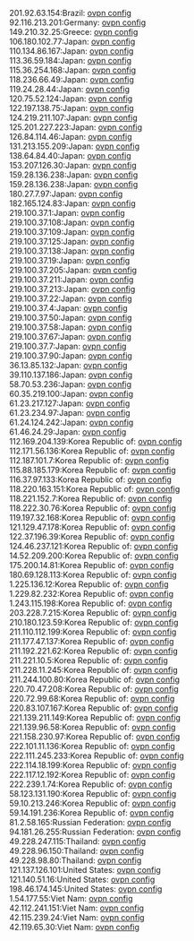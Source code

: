 201.92.63.154:Brazil: [ovpn config](vpn/201_92_63_154.ovpn)  
92.116.213.201:Germany: [ovpn config](vpn/92_116_213_201.ovpn)  
149.210.32.25:Greece: [ovpn config](vpn/149_210_32_25.ovpn)  
106.180.102.77:Japan: [ovpn config](vpn/106_180_102_77.ovpn)  
110.134.86.167:Japan: [ovpn config](vpn/110_134_86_167.ovpn)  
113.36.59.184:Japan: [ovpn config](vpn/113_36_59_184.ovpn)  
115.36.254.168:Japan: [ovpn config](vpn/115_36_254_168.ovpn)  
118.236.66.49:Japan: [ovpn config](vpn/118_236_66_49.ovpn)  
119.24.28.44:Japan: [ovpn config](vpn/119_24_28_44.ovpn)  
120.75.52.124:Japan: [ovpn config](vpn/120_75_52_124.ovpn)  
122.197.138.75:Japan: [ovpn config](vpn/122_197_138_75.ovpn)  
124.219.211.107:Japan: [ovpn config](vpn/124_219_211_107.ovpn)  
125.201.227.223:Japan: [ovpn config](vpn/125_201_227_223.ovpn)  
126.84.114.46:Japan: [ovpn config](vpn/126_84_114_46.ovpn)  
131.213.155.209:Japan: [ovpn config](vpn/131_213_155_209.ovpn)  
138.64.84.40:Japan: [ovpn config](vpn/138_64_84_40.ovpn)  
153.207.126.30:Japan: [ovpn config](vpn/153_207_126_30.ovpn)  
159.28.136.238:Japan: [ovpn config](vpn/159_28_136_238.ovpn)  
159.28.136.238:Japan: [ovpn config](vpn/159_28_136_238.ovpn)  
180.27.7.97:Japan: [ovpn config](vpn/180_27_7_97.ovpn)  
182.165.124.83:Japan: [ovpn config](vpn/182_165_124_83.ovpn)  
219.100.37.1:Japan: [ovpn config](vpn/219_100_37_1.ovpn)  
219.100.37.108:Japan: [ovpn config](vpn/219_100_37_108.ovpn)  
219.100.37.109:Japan: [ovpn config](vpn/219_100_37_109.ovpn)  
219.100.37.125:Japan: [ovpn config](vpn/219_100_37_125.ovpn)  
219.100.37.138:Japan: [ovpn config](vpn/219_100_37_138.ovpn)  
219.100.37.19:Japan: [ovpn config](vpn/219_100_37_19.ovpn)  
219.100.37.205:Japan: [ovpn config](vpn/219_100_37_205.ovpn)  
219.100.37.211:Japan: [ovpn config](vpn/219_100_37_211.ovpn)  
219.100.37.213:Japan: [ovpn config](vpn/219_100_37_213.ovpn)  
219.100.37.22:Japan: [ovpn config](vpn/219_100_37_22.ovpn)  
219.100.37.4:Japan: [ovpn config](vpn/219_100_37_4.ovpn)  
219.100.37.50:Japan: [ovpn config](vpn/219_100_37_50.ovpn)  
219.100.37.58:Japan: [ovpn config](vpn/219_100_37_58.ovpn)  
219.100.37.67:Japan: [ovpn config](vpn/219_100_37_67.ovpn)  
219.100.37.7:Japan: [ovpn config](vpn/219_100_37_7.ovpn)  
219.100.37.90:Japan: [ovpn config](vpn/219_100_37_90.ovpn)  
36.13.85.132:Japan: [ovpn config](vpn/36_13_85_132.ovpn)  
39.110.137.186:Japan: [ovpn config](vpn/39_110_137_186.ovpn)  
58.70.53.236:Japan: [ovpn config](vpn/58_70_53_236.ovpn)  
60.35.219.100:Japan: [ovpn config](vpn/60_35_219_100.ovpn)  
61.23.217.127:Japan: [ovpn config](vpn/61_23_217_127.ovpn)  
61.23.234.97:Japan: [ovpn config](vpn/61_23_234_97.ovpn)  
61.24.124.242:Japan: [ovpn config](vpn/61_24_124_242.ovpn)  
61.46.24.29:Japan: [ovpn config](vpn/61_46_24_29.ovpn)  
112.169.204.139:Korea Republic of: [ovpn config](vpn/112_169_204_139.ovpn)  
112.171.56.136:Korea Republic of: [ovpn config](vpn/112_171_56_136.ovpn)  
112.187.101.7:Korea Republic of: [ovpn config](vpn/112_187_101_7.ovpn)  
115.88.185.179:Korea Republic of: [ovpn config](vpn/115_88_185_179.ovpn)  
116.37.97.133:Korea Republic of: [ovpn config](vpn/116_37_97_133.ovpn)  
118.220.163.151:Korea Republic of: [ovpn config](vpn/118_220_163_151.ovpn)  
118.221.152.7:Korea Republic of: [ovpn config](vpn/118_221_152_7.ovpn)  
118.222.30.76:Korea Republic of: [ovpn config](vpn/118_222_30_76.ovpn)  
119.197.32.168:Korea Republic of: [ovpn config](vpn/119_197_32_168.ovpn)  
121.129.47.178:Korea Republic of: [ovpn config](vpn/121_129_47_178.ovpn)  
122.37.196.39:Korea Republic of: [ovpn config](vpn/122_37_196_39.ovpn)  
124.46.237.121:Korea Republic of: [ovpn config](vpn/124_46_237_121.ovpn)  
14.52.209.200:Korea Republic of: [ovpn config](vpn/14_52_209_200.ovpn)  
175.200.14.81:Korea Republic of: [ovpn config](vpn/175_200_14_81.ovpn)  
180.69.128.113:Korea Republic of: [ovpn config](vpn/180_69_128_113.ovpn)  
1.225.136.12:Korea Republic of: [ovpn config](vpn/1_225_136_12.ovpn)  
1.229.82.232:Korea Republic of: [ovpn config](vpn/1_229_82_232.ovpn)  
1.243.115.198:Korea Republic of: [ovpn config](vpn/1_243_115_198.ovpn)  
203.228.7.215:Korea Republic of: [ovpn config](vpn/203_228_7_215.ovpn)  
210.180.123.59:Korea Republic of: [ovpn config](vpn/210_180_123_59.ovpn)  
211.110.112.199:Korea Republic of: [ovpn config](vpn/211_110_112_199.ovpn)  
211.177.47.137:Korea Republic of: [ovpn config](vpn/211_177_47_137.ovpn)  
211.192.221.62:Korea Republic of: [ovpn config](vpn/211_192_221_62.ovpn)  
211.221.10.5:Korea Republic of: [ovpn config](vpn/211_221_10_5.ovpn)  
211.228.11.245:Korea Republic of: [ovpn config](vpn/211_228_11_245.ovpn)  
211.244.100.80:Korea Republic of: [ovpn config](vpn/211_244_100_80.ovpn)  
220.70.47.208:Korea Republic of: [ovpn config](vpn/220_70_47_208.ovpn)  
220.72.99.68:Korea Republic of: [ovpn config](vpn/220_72_99_68.ovpn)  
220.83.107.167:Korea Republic of: [ovpn config](vpn/220_83_107_167.ovpn)  
221.139.211.149:Korea Republic of: [ovpn config](vpn/221_139_211_149.ovpn)  
221.139.96.58:Korea Republic of: [ovpn config](vpn/221_139_96_58.ovpn)  
221.158.230.97:Korea Republic of: [ovpn config](vpn/221_158_230_97.ovpn)  
222.101.11.136:Korea Republic of: [ovpn config](vpn/222_101_11_136.ovpn)  
222.111.245.233:Korea Republic of: [ovpn config](vpn/222_111_245_233.ovpn)  
222.114.18.199:Korea Republic of: [ovpn config](vpn/222_114_18_199.ovpn)  
222.117.12.192:Korea Republic of: [ovpn config](vpn/222_117_12_192.ovpn)  
222.239.1.74:Korea Republic of: [ovpn config](vpn/222_239_1_74.ovpn)  
58.123.131.190:Korea Republic of: [ovpn config](vpn/58_123_131_190.ovpn)  
59.10.213.246:Korea Republic of: [ovpn config](vpn/59_10_213_246.ovpn)  
59.14.191.236:Korea Republic of: [ovpn config](vpn/59_14_191_236.ovpn)  
81.2.58.165:Russian Federation: [ovpn config](vpn/81_2_58_165.ovpn)  
94.181.26.255:Russian Federation: [ovpn config](vpn/94_181_26_255.ovpn)  
49.228.247.115:Thailand: [ovpn config](vpn/49_228_247_115.ovpn)  
49.228.96.150:Thailand: [ovpn config](vpn/49_228_96_150.ovpn)  
49.228.98.80:Thailand: [ovpn config](vpn/49_228_98_80.ovpn)  
121.137.126.101:United States: [ovpn config](vpn/121_137_126_101.ovpn)  
121.140.51.16:United States: [ovpn config](vpn/121_140_51_16.ovpn)  
198.46.174.145:United States: [ovpn config](vpn/198_46_174_145.ovpn)  
1.54.177.55:Viet Nam: [ovpn config](vpn/1_54_177_55.ovpn)  
42.112.241.151:Viet Nam: [ovpn config](vpn/42_112_241_151.ovpn)  
42.115.239.24:Viet Nam: [ovpn config](vpn/42_115_239_24.ovpn)  
42.119.65.30:Viet Nam: [ovpn config](vpn/42_119_65_30.ovpn)  

